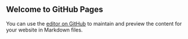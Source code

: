 ## Welcome to GitHub Pages

You can use the [editor on GitHub](https://github.com/BenLewisWatson/5-6-7-8/edit/master/README.md) to maintain and preview the content for your website in Markdown files.

<script src='https://cdnjs.cloudflare.com/ajax/libs/jquery/2.1.3/jquery.min.js'></script>
<script src="js/site.js" type="text/javascript"></script>
